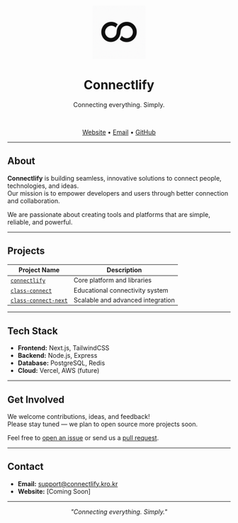 <p align="center">
  <img src="profile/3A137755-1057-4A1B-A2CB-375F30336595.PNG" alt="Connectlify Logo" width="120" height="120">
</p>

<h1 align="center">Connectlify</h1>

<p align="center">
  Connecting everything. Simply.
</p>

<br />

<p align="center">
  <a href="https://connectlify.dev">Website</a> •
  <a href="mailto:support@connectlify.kro.kr">Email</a> •
  <a href="https://github.com/connectlify">GitHub</a>
</p>

---

## About

**Connectlify** is building seamless, innovative solutions to connect people, technologies, and ideas.  
Our mission is to empower developers and users through better connection and collaboration.

We are passionate about creating tools and platforms that are simple, reliable, and powerful.

---

## Projects

| Project Name           | Description                                        |
| ---------------------- | -------------------------------------------------- |
| [`connectlify`](https://github.com/connectlify/connectlify) | Core platform and libraries |
| [`class-connect`](https://github.com/connectlify/class-connect) | Educational connectivity system |
| [`class-connect-next`](https://github.com/connectlify/class-connect-next) | Scalable and advanced integration |

---

## Tech Stack

- **Frontend:** Next.js, TailwindCSS
- **Backend:** Node.js, Express
- **Database:** PostgreSQL, Redis
- **Cloud:** Vercel, AWS (future)

---

## Get Involved

We welcome contributions, ideas, and feedback!  
Please stay tuned — we plan to open source more projects soon.

Feel free to [open an issue](https://github.com/connectlify/connectlify/issues) or send us a [pull request](https://github.com/connectlify/connectlify/pulls).

---

## Contact

- **Email:** [support@connectlify.kro.kr](mailto:support@connectlify.kro.kr)
- **Website:** [Coming Soon]

---

<p align="center">
  <i>"Connecting everything. Simply."</i>
</p>
